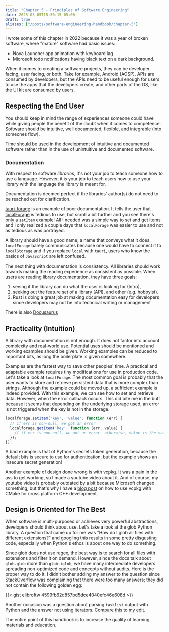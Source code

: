 ```yaml
---
title: "Chapter 5 - Principles of Software Engineering"
date: 2025-03-05T15:50:15-05:00
draft: true
aliases: ["/posts/software-engineering-handbook/chapter-5"]
---
```


I wrote some of this chapter in 2022 because it was a year of broken software, where "mature" software had basic issues:

- Nova Launcher app animation with keyboard lag
- Microsoft todo notifications having black text on a dark background.

When it comes to creating a software projects, they can be developer facing, user facing, or both. Take for example, Android (AOSP). APIs are consumed by developers, but the APIs need to be useful enough for users to use the apps that the developers create, and other parts of the OS, like the UI kit are consumed by users.

## Respecting the End User

You should keep in mind the range of experiences someone could have while giving people the benefit of the doubt when it comes to competence.
Software should be intuitive, well documented, flexible, and integrable (into someones flow).

Time should be used in the development of intuitive and documented software rather than in the use of unintuitive and documented software.

### Documentation

With respect to software *libraries*, it's not your job to teach someone how to use a language. However, it is your job to teach users how to use your library with the language the library is meant for.

Documentation is deemed perfect if the libraries' author(s) do not need to be reached out for clarification.

[tauri-forage](https://github.com/tauri-apps/tauri-forage#installation) is an example of poor documentation. It tells the user that [localForage](https://localforage.github.io/localForage/) is tedious to use, but scroll a bit further and you see there's only a `setItem` example! All I needed was a simple way to set and get items and I only realized a couple days that `localForage` was easier to use and not as tedious as was portrayed.

A library should have a good name; a name that conveys what it does. `localForage` barely communicates because one would have to connect it to `localStorage` and if you replace `local` with `tauri`, users who know the basics of `JavaScript` are left confused.

The next thing with documentation is consistency. All libraries should work towards making the reading experience as consistent as possible. When users are reading library documentation, they have three goals:

1. seeing if the library can do what the user is looking for (Intro),
2. seeking out the feature set of a library (API), and other (e.g. hobbyist).
3. Rust is doing a great job at making documentation easy for developers since developers may not be into technical writing or management

There is also [Docusaurus](https://docusaurus.io/)

## Practicality (Intuition)

A library with documentation is not enough. It does not factor into account complexity and real-world use.
Potential uses should be mentioned and working examples should be given. Working examples can be reduced to important bits, as long the boilerplate is given somewhere.

Examples are the fastest way to save other peoples' time. A practical and adaptable example requires tiny modifications for use in production code. Let's take a look at `localForage`. The most common goal is probably that the user wants to store and retrieve persistent data that is more complex than strings. Although the example could be moved up, a sufficient example is indeed provided. With this example, we can see how to set and retrieve data. However, when the error callback occurs. This did bite me in the butt because it seems that depending on the underlying storage used, an error is not triggered when the key is not in the storage.

```js
localforage.setItem('key', 'value', function (err) {
  // if err is non-null, we got an error
  localforage.getItem('key', function (err, value) {
    // if err is non-null, we got an error. otherwise, value is the value
  });
});
```

A bad example is that of Python's secrets token generation, because the default bits is secure to use for authentication, but the example shows an insecure secret generation!

Another example of design done wrong is with vcpkg. It was a pain in the ass to get working, so I made a youtube video about it. And of course, my youtube video is probably outdated by a bit because Microsoft changed something, but that's why I have a [blog post](/posts/vcpkg-cmake-tutorial) on how to use vcpkg with CMake for cross platform C++ development.

## Design is Oriented for The Best

When software is multi-purposed or achieves very powerful abstractions, developers should think about use. Let's take a look at the glob Python library.
A question that came up for me was "How do I glob all files with different extensions?" and googling this results in some pretty disgusting code, especially
when Python's ethos is about one way to do something.

Since glob does not use regex, the best way is to search for all files with extensions and filter it on demand.
However, since the docs talk about `glob.glob` more than `glob.iglob`, we have many intermediate developers spreading
non-optimized code and concepts without audits. Here is the proper way to do it. I didn't bother adding my answer to the question since StackOverflow was complaining that there were too many answers; they did not contain the following golden egg:

{{< gist elibroftw 4599fb62d857bd5dce4040efc46e608d >}}

Another occasion was a question about parsing `tasklist` output with Python and the answer not using
iterators. Compare [this](https://stackoverflow.com/a/22914414/7732434) to [my edit](https://stackoverflow.com/a/64634901/7732434).

The entire point of this handbook is to increase the quality of learning materials and education.
